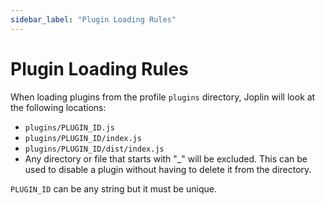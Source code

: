 ```yaml
---
sidebar_label: "Plugin Loading Rules"
---
```


# Plugin Loading Rules

When loading plugins from the profile `plugins` directory, Joplin will look at the following locations:

- `plugins/PLUGIN_ID.js`
- `plugins/PLUGIN_ID/index.js`
- `plugins/PLUGIN_ID/dist/index.js`
- Any directory or file that starts with "_" will be excluded. This can be used to disable a plugin without having to delete it from the directory.

`PLUGIN_ID` can be any string but it must be unique.